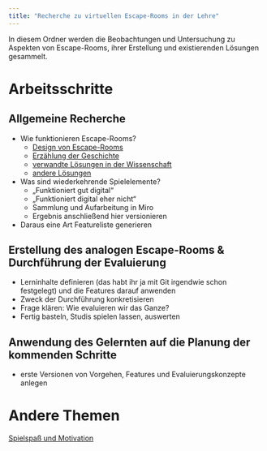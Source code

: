 ```yaml
---
title: "Recherche zu virtuellen Escape-Rooms in der Lehre"
---
```


In diesem Ordner werden die Beobachtungen und Untersuchung zu Aspekten von Escape-Rooms, ihrer Erstellung und existierenden Lösungen gesammelt.

# Arbeitsschritte

## Allgemeine Recherche

- Wie funktionieren Escape-Rooms?
  - [Design von Escape-Rooms](design.md)
  - [Erzählung der Geschichte](narrative.md)
  - [verwandte Lösungen in der Wissenschaft](solutions_science.md)
  - [andere Lösungen](solutions_other.md)
- Was sind wiederkehrende Spielelemente?
  - „Funktioniert gut digital“
  - „Funktioniert digital eher nicht“
  - Sammlung und Aufarbeitung in Miro
  - Ergebnis anschließend hier versionieren
- Daraus eine Art Featureliste generieren

## Erstellung des analogen Escape-Rooms & Durchführung der Evaluierung

- Lerninhalte definieren (das habt ihr ja mit Git irgendwie schon festgelegt) und die Features darauf anwenden
- Zweck der Durchführung konkretisieren
- Frage klären: Wie evaluieren wir das Ganze?
- Fertig basteln, Studis spielen lassen, auswerten

## Anwendung des Gelernten auf die Planung der kommenden Schritte

- erste Versionen von Vorgehen, Features und Evaluierungskonzepte anlegen

# Andere Themen

[Spielspaß und Motivation](motivation.md)
